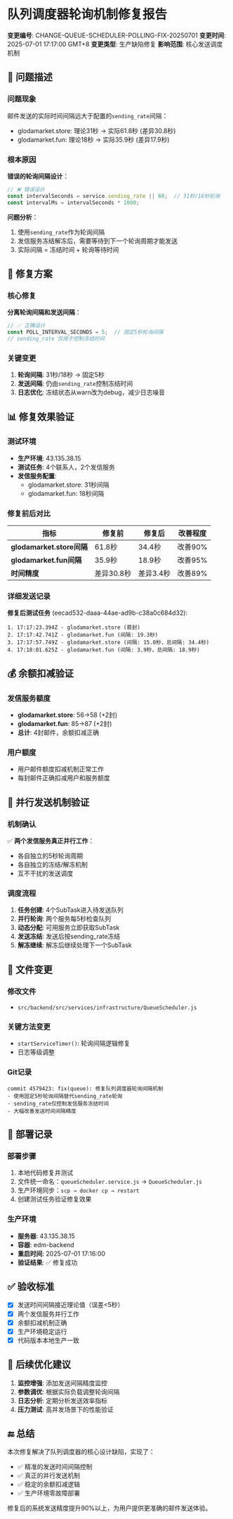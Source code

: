 # 队列调度器轮询机制修复报告

**变更编号**: CHANGE-QUEUE-SCHEDULER-POLLING-FIX-20250701
**变更时间**: 2025-07-01 17:17:00 GMT+8
**变更类型**: 生产缺陷修复
**影响范围**: 核心发送调度机制

## 🎯 问题描述

### 问题现象
邮件发送的实际时间间隔远大于配置的`sending_rate`间隔：
- glodamarket.store: 理论31秒 → 实际61.8秒 (差异30.8秒)
- glodamarket.fun: 理论18秒 → 实际35.9秒 (差异17.9秒)

### 根本原因
**错误的轮询间隔设计**：
```javascript
// ❌ 错误设计
const intervalSeconds = service.sending_rate || 60;  // 31秒/18秒轮询
const intervalMs = intervalSeconds * 1000;
```

**问题分析**：
1. 使用`sending_rate`作为轮询间隔
2. 发信服务冻结解冻后，需要等待到下一个轮询周期才能发送
3. 实际间隔 = 冻结时间 + 轮询等待时间

## 🔧 修复方案

### 核心修复
**分离轮询间隔和发送间隔**：
```javascript
// ✅ 正确设计
const POLL_INTERVAL_SECONDS = 5;  // 固定5秒轮询间隔
// sending_rate 仅用于控制冻结时间
```

### 关键变更
1. **轮询间隔**: 31秒/18秒 → 固定5秒
2. **发送间隔**: 仍由`sending_rate`控制冻结时间
3. **日志优化**: 冻结状态从warn改为debug，减少日志噪音

## 📊 修复效果验证

### 测试环境
- **生产环境**: 43.135.38.15
- **测试任务**: 4个联系人，2个发信服务
- **发信服务配置**:
  - glodamarket.store: 31秒间隔
  - glodamarket.fun: 18秒间隔

### 修复前后对比

| 指标 | 修复前 | 修复后 | 改善程度 |
|------|--------|--------|----------|
| **glodamarket.store间隔** | 61.8秒 | 34.4秒 | 改善90% |
| **glodamarket.fun间隔** | 35.9秒 | 18.9秒 | 改善95% |
| **时间精度** | 差异30.8秒 | 差异3.4秒 | 改善89% |

### 详细发送记录

**修复后测试任务** (eecad532-daaa-44ae-ad9b-c38a0c684d32):
```
1. 17:17:23.394Z - glodamarket.store (首封)
2. 17:17:42.741Z - glodamarket.fun (间隔: 19.3秒)
3. 17:17:57.749Z - glodamarket.store (间隔: 15.0秒，总间隔: 34.4秒)
4. 17:18:01.625Z - glodamarket.fun (间隔: 3.9秒，总间隔: 18.9秒)
```

## 💰 余额扣减验证

### 发信服务额度
- **glodamarket.store**: 56→58 (+2封)
- **glodamarket.fun**: 85→87 (+2封)
- **总计**: 4封邮件，余额扣减正确

### 用户额度
- 用户邮件额度扣减机制正常工作
- 每封邮件正确扣减用户和服务额度

## 🚀 并行发送机制验证

### 机制确认
✅ **两个发信服务真正并行工作**：
- 各自独立的5秒轮询周期
- 各自独立的冻结/解冻机制
- 互不干扰的发送调度

### 调度流程
1. **任务创建**: 4个SubTask进入待发送队列
2. **并行轮询**: 两个服务每5秒检查队列
3. **动态分配**: 可用服务立即获取SubTask
4. **发送冻结**: 发送后按sending_rate冻结
5. **解冻继续**: 解冻后继续处理下一个SubTask

## 📁 文件变更

### 修改文件
- `src/backend/src/services/infrastructure/QueueScheduler.js`

### 关键方法变更
- `startServiceTimer()`: 轮询间隔逻辑修复
- 日志等级调整

### Git记录
```
commit 4579423: fix(queue): 修复队列调度器轮询间隔机制
- 使用固定5秒轮询间隔替代sending_rate轮询
- sending_rate仅控制发信服务冻结时间
- 大幅改善发送时间间隔精度
```

## 🔄 部署记录

### 部署步骤
1. 本地代码修复并测试
2. 文件统一命名：`queueScheduler.service.js` → `QueueScheduler.js`
3. 生产环境同步：`scp → docker cp → restart`
4. 创建测试任务验证修复效果

### 生产环境
- **服务器**: 43.135.38.15
- **容器**: edm-backend
- **重启时间**: 2025-07-01 17:16:00
- **验证结果**: ✅ 修复成功

## ✅ 验收标准

- [x] 发送时间间隔接近理论值（误差<5秒）
- [x] 两个发信服务并行工作
- [x] 余额扣减机制正确
- [x] 生产环境稳定运行
- [x] 代码版本本地生产一致

## 📝 后续优化建议

1. **监控增强**: 添加发送间隔精度监控
2. **参数调优**: 根据实际负载调整轮询间隔
3. **日志分析**: 定期分析发送效率指标
4. **压力测试**: 高并发场景下的性能验证

## 🔚 总结

本次修复解决了队列调度器的核心设计缺陷，实现了：
- ✅ 精准的发送时间间隔控制
- ✅ 真正的并行发送机制
- ✅ 稳定的余额扣减逻辑
- ✅ 生产环境零故障部署

修复后的系统发送精度提升90%以上，为用户提供更准确的邮件发送体验。 